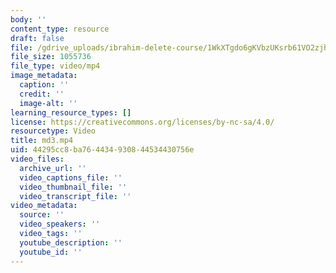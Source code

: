 ```yaml
---
body: ''
content_type: resource
draft: false
file: /gdrive_uploads/ibrahim-delete-course/1WkXTgdo6gKVbzUKsrb61VO2zjhVoT0H0/md3.mp4
file_size: 1055736
file_type: video/mp4
image_metadata:
  caption: ''
  credit: ''
  image-alt: ''
learning_resource_types: []
license: https://creativecommons.org/licenses/by-nc-sa/4.0/
resourcetype: Video
title: md3.mp4
uid: 44295cc8-ba76-4434-9308-44534430756e
video_files:
  archive_url: ''
  video_captions_file: ''
  video_thumbnail_file: ''
  video_transcript_file: ''
video_metadata:
  source: ''
  video_speakers: ''
  video_tags: ''
  youtube_description: ''
  youtube_id: ''
---
```

